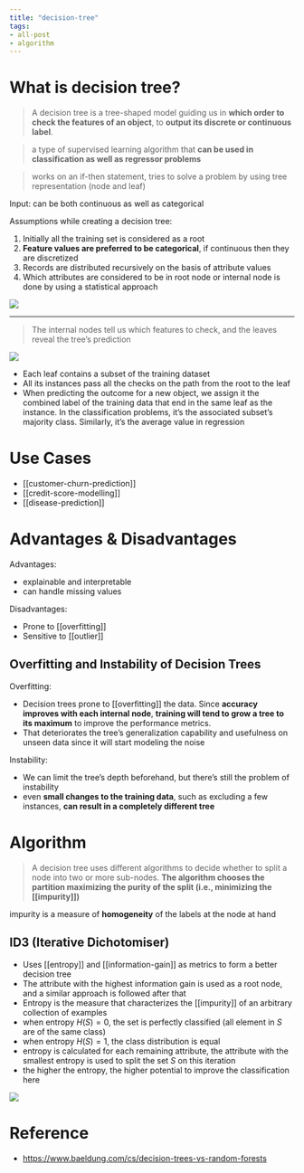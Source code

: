```yaml
---
title: "decision-tree"
tags:
- all-post
- algorithm
---
```


# What is decision tree?

> A decision tree is a tree-shaped model guiding us in **which order to check the features of an object**, to **output its discrete or continuous label**.

> a type of supervised learning algorithm that **can be used in classification as well as regressor problems**

> works on an if-then statement, tries to solve a problem by using tree representation (node and leaf)

Input: can be both continuous as well as categorical

Assumptions while creating a decision tree:
1. Initially all the training set is considered as a root
2. **Feature values are preferred to be categorical**, if continuous then they are discretized
3. Records are distributed recursively on the basis of attribute values
4. Which attributes are considered to be in root node or internal node is done by using a statistical approach

![](decision-tree-1.png)

---

> The internal nodes tell us which features to check, and the leaves reveal the tree’s prediction


![](https://www.baeldung.com/wp-content/uploads/sites/4/2022/03/decision_tree1.jpg)

- Each leaf contains a subset of the training dataset
- All its instances pass all the checks on the path from the root to the leaf
- When predicting the outcome for a new object, we assign it the combined label of the training data that end in the same leaf as the instance. In the classification problems, it’s the associated subset’s majority class. Similarly, it’s the average value in regression


# Use Cases

- [[customer-churn-prediction]]
- [[credit-score-modelling]]
- [[disease-prediction]]

# Advantages & Disadvantages

Advantages:
- explainable and interpretable
- can handle missing values

Disadvantages:
- Prone to [[overfitting]]
- Sensitive to [[outlier]]

## Overfitting and Instability of Decision Trees


Overfitting:
- Decision trees prone to [[overfitting]] the data. Since **accuracy improves with each internal node**, **training will tend to grow a tree to its maximum** to improve the performance metrics.
- That deteriorates the tree’s generalization capability and usefulness on unseen data since it will start modeling the noise

Instability:
- We can limit the tree’s depth beforehand, but there’s still the problem of instability
- even **small changes to the training data**, such as excluding a few instances, **can result in a completely different tree**

# Algorithm

> A decision tree uses different algorithms to decide whether to split a node into two or more sub-nodes. **The algorithm chooses the partition maximizing the purity of the split (i.e., minimizing the [[impurity]])**

impurity is a measure of **homogeneity** of the labels at the node at hand

## ID3 (Iterative Dichotomiser)

- Uses [[entropy]] and [[information-gain]] as metrics to form a better decision tree
- The attribute with the highest information gain is used as a root node, and a similar approach is followed after that 
- Entropy is the measure that characterizes the [[impurity]] of an arbitrary collection of examples
- when entropy $H(S)=0$, the set is perfectly classified (all element in $S$ are of the same class)
- when entropy $H(S)=1$, the class distribution is equal
- entropy is calculated for each remaining attribute, the attribute with the smallest entropy is used to split the set $S$ on this iteration
- the higher the entropy, the higher potential to improve the classification here

![](entropy-1.png)


# Reference

- https://www.baeldung.com/cs/decision-trees-vs-random-forests